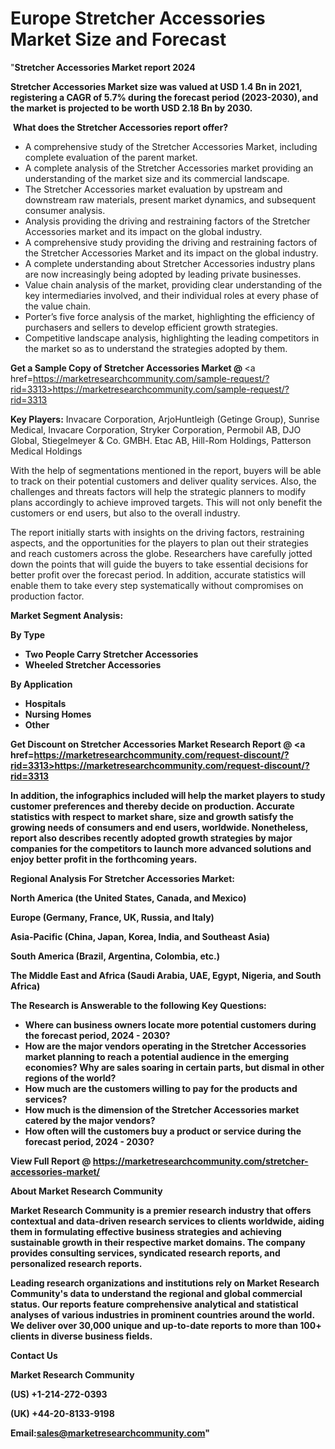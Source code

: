 # Europe Stretcher Accessories Market Size and Forecast
"<strong>Stretcher Accessories Market report 2024</strong>

<strong>Stretcher Accessories Market size was valued at USD 1.4 Bn in 2021, registering a CAGR of 5.7% during the forecast period (2023-2030), and the market is projected to be worth USD 2.18 Bn by 2030.</strong>

 <strong><b>What does the Stretcher Accessories report offer?</b></strong>
<ul>
  <li>A comprehensive study of the Stretcher Accessories Market, including complete evaluation of the parent market.</li>
  <li>A complete analysis of the Stretcher Accessories market providing an understanding of the market size and its commercial landscape.</li>
  <li>The Stretcher Accessories market evaluation by upstream and downstream raw materials, present market dynamics, and subsequent consumer analysis.</li>
  <li>Analysis providing the driving and restraining factors of the Stretcher Accessories market and its impact on the global industry.</li>
  <li>A comprehensive study providing the driving and restraining factors of the Stretcher Accessories Market and its impact on the global industry.</li>
  <li>A complete understanding about Stretcher Accessories industry plans are now increasingly being adopted by leading private businesses.</li>
  <li>Value chain analysis of the market, providing clear understanding of the key intermediaries involved, and their individual roles at every phase of the value chain.</li>
  <li>Porter’s five force analysis of the market, highlighting the efficiency of purchasers and sellers to develop efficient growth strategies.</li>
  <li>Competitive landscape analysis, highlighting the leading competitors in the market so as to understand the strategies adopted by them.</li>
</ul>

<strong>Get a Sample Copy of Stretcher Accessories Market @ </strong><a href=https://marketresearchcommunity.com/sample-request/?rid=3313><u>https://marketresearchcommunity.com/sample-request/?rid=3313</u></a>

<strong>Key Players:</strong> 
Invacare Corporation, ArjoHuntleigh (Getinge Group), Sunrise Medical, Invacare Corporation, Stryker Corporation, Permobil AB, DJO Global, Stiegelmeyer &amp; Co. GMBH. Etac AB, Hill-Rom Holdings, Patterson Medical Holdings

With the help of segmentations mentioned in the report, buyers will be able to track on their potential customers and deliver quality services. Also, the challenges and threats factors will help the strategic planners to modify plans accordingly to achieve improved targets. This will not only benefit the customers or end users, but also to the overall industry.

The report initially starts with insights on the driving factors, restraining aspects, and the opportunities for the players to plan out their strategies and reach customers across the globe. Researchers have carefully jotted down the points that will guide the buyers to take essential decisions for better profit over the forecast period. In addition, accurate statistics will enable them to take every step systematically without compromises on production factor.

<strong>Market Segment Analysis:</strong>


<strong><strong>By Type</strong></h4>
<ul>
 	<li>Two People Carry Stretcher Accessories</li>
 	<li>Wheeled Stretcher Accessories</li>
</ul>
<strong><strong>By Application</strong></h4>
<ul>
 	<li>Hospitals</li>
 	<li>Nursing Homes</li>
 	<li>Other</li>
</ul>

<strong>Get Discount on Stretcher Accessories Market Research Report @ </b></strong><a href=https://marketresearchcommunity.com/request-discount/?rid=3313><u>https://marketresearchcommunity.com/request-discount/?rid=3313</u></a>

In addition, the infographics included will help the market players to study customer preferences and thereby decide on production. Accurate statistics with respect to market share, size and growth satisfy the growing needs of consumers and end users, worldwide. Nonetheless, report also describes recently adopted growth strategies by major companies for the competitors to launch more advanced solutions and enjoy better profit in the forthcoming years.

<strong>Regional Analysis For Stretcher Accessories Market:</strong>

<strong>North America</strong> (the United States, Canada, and Mexico)

<strong>Europe</strong> (Germany, France, UK, Russia, and Italy)

<strong>Asia-Pacific</strong> (China, Japan, Korea, India, and Southeast Asia)

<strong>South America</strong> (Brazil, Argentina, Colombia, etc.)

<strong>The Middle East and Africa</strong> (Saudi Arabia, UAE, Egypt, Nigeria, and South Africa)

<strong>The Research is Answerable to the following Key Questions:</strong>
<ul>
 	<li>Where can business owners locate more potential customers during the forecast period, 2024 - 2030?</li>
 	<li>How are the major vendors operating in the Stretcher Accessories market planning to reach a potential audience in the emerging economies? Why are sales soaring in certain parts, but dismal in other regions of the world?</li>
 	<li>How much are the customers willing to pay for the products and services?</li>
 	<li>How much is the dimension of the Stretcher Accessories market catered by the major vendors?</li>
 	<li>How often will the customers buy a product or service during the forecast period, 2024 - 2030?</li>
</ul>

<strong>View Full Report @</strong> <a href=https://marketresearchcommunity.com/stretcher-accessories-market/>https://marketresearchcommunity.com/stretcher-accessories-market/</a>

<strong>About Market Research Community</strong>

Market Research Community is a premier research industry that offers contextual and data-driven research services to clients worldwide, aiding them in formulating effective business strategies and achieving sustainable growth in their respective market domains. The company provides consulting services, syndicated research reports, and personalized research reports.

Leading research organizations and institutions rely on Market Research Community's data to understand the regional and global commercial status. Our reports feature comprehensive analytical and statistical analyses of various industries in prominent countries around the world. We deliver over 30,000 unique and up-to-date reports to more than 100+ clients in diverse business fields.

<strong>Contact Us</strong>

<strong>Market Research Community</strong>

(US) +1-214-272-0393

(UK) +44-20-8133-9198

<strong>Email:</strong>sales@marketresearchcommunity.com"
